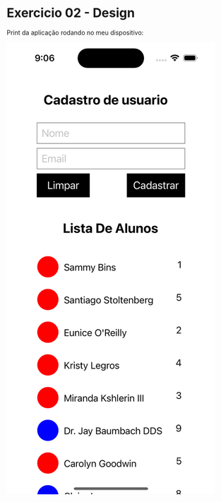 # Exercicio 02 - Design

Print da aplicação rodando no meu dispositivo:

<img src="/Exercicio_fetch_http/assets/pritnRodando.png">

